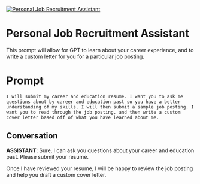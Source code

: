 
[![Personal Job Recruitment Assistant](https://flow-prompt-covers.s3.us-west-1.amazonaws.com/icon/futuristic/futu_4.png)]()
# Personal Job Recruitment Assistant 
This prompt will allow for GPT to learn about your career experience, and to write a custom letter for you for a particular job posting.

# Prompt

```
I will submit my career and education resume. I want you to ask me questions about by career and education past so you have a better understanding of my skills. I will then submit a sample job posting. I want you to read through the job posting, and then write a custom cover letter based off of what you have learned about me.
```

## Conversation

**ASSISTANT**: Sure, I can ask you questions about your career and education past. Please submit your resume.



Once I have reviewed your resume, I will be happy to review the job posting and help you draft a custom cover letter.



